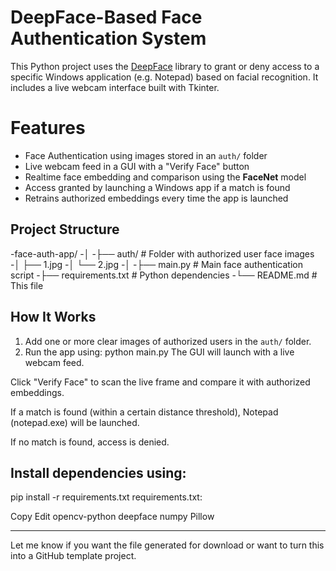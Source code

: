 # DeepFace-Based Face Authentication System

This Python project uses the [DeepFace](https://github.com/serengil/deepface) library to grant or deny access to a specific Windows application (e.g. Notepad) based on facial recognition. It includes a live webcam interface built with Tkinter.

# Features
-  Face Authentication using images stored in an `auth/` folder  
- Live webcam feed in a GUI with a "Verify Face" button  
- Realtime face embedding and comparison using the **FaceNet** model  
- Access granted by launching a Windows app if a match is found  
- Retrains authorized embeddings every time the app is launched  

## Project Structure
-face-auth-app/
-│
-├── auth/ # Folder with authorized user face images
-│ ├── 1.jpg
-│ └── 2.jpg
-│
-├── main.py # Main face authentication script
-├── requirements.txt # Python dependencies
-└── README.md # This file

##  How It Works
1. Add one or more clear images of authorized users in the `auth/` folder.  
2. Run the app using:
   python main.py
The GUI will launch with a live webcam feed.

Click "Verify Face" to scan the live frame and compare it with authorized embeddings.

If a match is found (within a certain distance threshold), Notepad (notepad.exe) will be launched.

If no match is found, access is denied.

## Install dependencies using:

pip install -r requirements.txt
requirements.txt:

Copy
Edit
opencv-python
deepface
numpy
Pillow


---

Let me know if you want the file generated for download or want to turn this into a GitHub template project.
